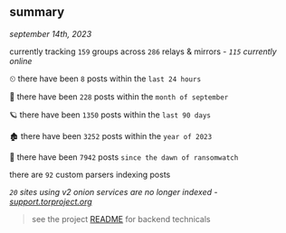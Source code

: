 
## summary
_september 14th, 2023_

currently tracking `159` groups across `286` relays & mirrors - _`115` currently online_

⏲ there have been `8` posts within the `last 24 hours`

🦈 there have been `228` posts within the `month of september`

🪐 there have been `1350` posts within the `last 90 days`

🏚 there have been `3252` posts within the `year of 2023`

🦕 there have been `7942` posts `since the dawn of ransomwatch`

there are `92` custom parsers indexing posts

_`20` sites using v2 onion services are no longer indexed - [support.torproject.org](https://support.torproject.org/onionservices/v2-deprecation/)_

> see the project [README](https://github.com/joshhighet/ransomwatch#ransomwatch--) for backend technicals
